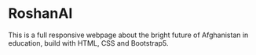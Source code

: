 # RoshanAI
This is a full responsive webpage about the bright future of Afghanistan in education, build with HTML, CSS and Bootstrap5.
